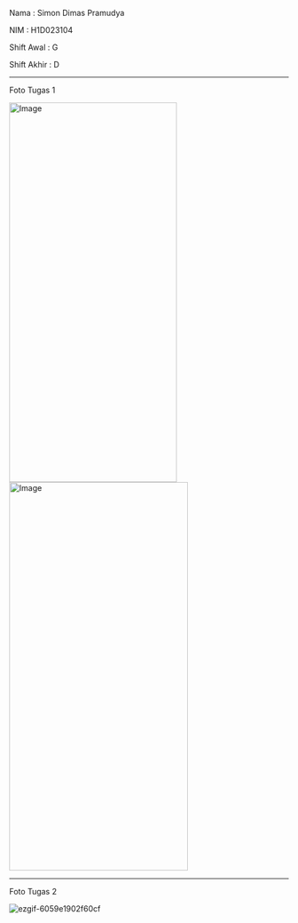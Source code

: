 Nama        : Simon Dimas Pramudya

NIM         : H1D023104

Shift Awal  : G

Shift Akhir : D

---

Foto Tugas 1

<img width="302" height="683" alt="Image" src="https://github.com/user-attachments/assets/59398627-af3d-4c11-93ef-82bec19c8d6c" />

<img width="322" height="699" alt="Image" src="https://github.com/user-attachments/assets/2ca41b8e-699d-486f-acff-c0fa2c55e97e" />

---

Foto Tugas 2

![ezgif-6059e1902f60cf](https://github.com/user-attachments/assets/07118401-4f4b-4d25-9914-56cb6d622f9b)
